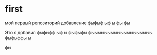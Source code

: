 # first
мой первый репозиторий
добавление
фыфыф
ыф
ы
фы
фы

Это я добавил
фыфыфф
ыф
ы
фыфыфы
фыыыыыыыыыыыыыыыыыыы
фыфыффы
ы







фы